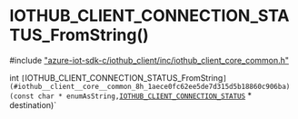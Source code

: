 # IOTHUB_CLIENT_CONNECTION_STATUS_FromString()

\#include ["azure-iot-sdk-c/iothub_client/inc/iothub_client_core_common.h"](../iot-c-ref-iothub-client-core-common-h.md)  

int `[`IOTHUB_CLIENT_CONNECTION_STATUS_FromString`](#iothub__client__core__common_8h_1aece0fc62ee5de7d315d5b18860c906ba)(const char * enumAsString,`[`IOTHUB_CLIENT_CONNECTION_STATUS`](#iothub__client__core__common_8h_1ae4c854f9a0dfe71f4de3663ee6f8fafc) * destination)`

